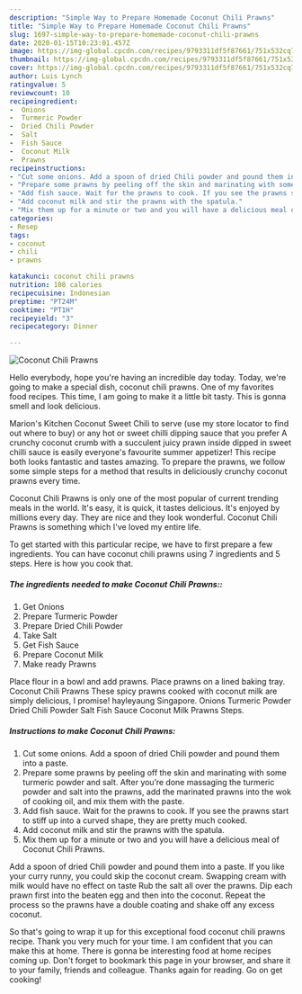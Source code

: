 ```yaml
---
description: "Simple Way to Prepare Homemade Coconut Chili Prawns"
title: "Simple Way to Prepare Homemade Coconut Chili Prawns"
slug: 1697-simple-way-to-prepare-homemade-coconut-chili-prawns
date: 2020-01-15T10:23:01.457Z
image: https://img-global.cpcdn.com/recipes/9793311df5f87661/751x532cq70/coconut-chili-prawns-recipe-main-photo.jpg
thumbnail: https://img-global.cpcdn.com/recipes/9793311df5f87661/751x532cq70/coconut-chili-prawns-recipe-main-photo.jpg
cover: https://img-global.cpcdn.com/recipes/9793311df5f87661/751x532cq70/coconut-chili-prawns-recipe-main-photo.jpg
author: Luis Lynch
ratingvalue: 5
reviewcount: 10
recipeingredient:
-  Onions
-  Turmeric Powder
-  Dried Chili Powder
-  Salt
-  Fish Sauce
-  Coconut Milk
-  Prawns
recipeinstructions:
- "Cut some onions. Add a spoon of dried Chili powder and pound them into a paste."
- "Prepare some prawns by peeling off the skin and marinating with some turmeric powder and salt. After you’re done massaging the turmeric powder and salt into the prawns, add the marinated prawns into the wok of cooking oil, and mix them with the paste."
- "Add fish sauce. Wait for the prawns to cook. If you see the prawns start to stiff up into a curved shape, they are pretty much cooked."
- "Add coconut milk and stir the prawns with the spatula."
- "Mix them up for a minute or two and you will have a delicious meal of Coconut Chili Prawns."
categories:
- Resep
tags:
- coconut
- chili
- prawns

katakunci: coconut chili prawns
nutrition: 108 calories
recipecuisine: Indonesian
preptime: "PT24M"
cooktime: "PT1H"
recipeyield: "3"
recipecategory: Dinner

---
```



![Coconut Chili Prawns](https://img-global.cpcdn.com/recipes/9793311df5f87661/751x532cq70/coconut-chili-prawns-recipe-main-photo.jpg)

Hello everybody, hope you're having an incredible day today. Today, we're going to make a special dish, coconut chili prawns. One of my favorites food recipes. This time, I am going to make it a little bit tasty. This is gonna smell and look delicious.

Marion&#39;s Kitchen Coconut Sweet Chili to serve (use my store locator to find out where to buy) or any hot or sweet chilli dipping sauce that you prefer A crunchy coconut crumb with a succulent juicy prawn inside dipped in sweet chilli sauce is easily everyone&#39;s favourite summer appetizer! This recipe both looks fantastic and tastes amazing. To prepare the prawns, we follow some simple steps for a method that results in deliciously crunchy coconut prawns every time.

Coconut Chili Prawns is only one of the most popular of current trending meals in the world. It's easy, it is quick, it tastes delicious. It's enjoyed by millions every day. They are nice and they look wonderful. Coconut Chili Prawns is something which I've loved my entire life.


To get started with this particular recipe, we have to first prepare a few ingredients. You can have coconut chili prawns using 7 ingredients and 5 steps. Here is how you cook that.

##### The ingredients needed to make Coconut Chili Prawns::

1. Get  Onions
1. Prepare  Turmeric Powder
1. Prepare  Dried Chili Powder
1. Take  Salt
1. Get  Fish Sauce
1. Prepare  Coconut Milk
1. Make ready  Prawns


Place flour in a bowl and add prawns. Place prawns on a lined baking tray. Coconut Chili Prawns These spicy prawns cooked with coconut milk are simply delicious, I promise! hayleyaung Singapore. Onions Turmeric Powder Dried Chili Powder Salt Fish Sauce Coconut Milk Prawns Steps. 

##### Instructions to make Coconut Chili Prawns:

1. Cut some onions. Add a spoon of dried Chili powder and pound them into a paste.
1. Prepare some prawns by peeling off the skin and marinating with some turmeric powder and salt. After you’re done massaging the turmeric powder and salt into the prawns, add the marinated prawns into the wok of cooking oil, and mix them with the paste.
1. Add fish sauce. Wait for the prawns to cook. If you see the prawns start to stiff up into a curved shape, they are pretty much cooked.
1. Add coconut milk and stir the prawns with the spatula.
1. Mix them up for a minute or two and you will have a delicious meal of Coconut Chili Prawns.


Add a spoon of dried Chili powder and pound them into a paste. If you like your curry runny, you could skip the coconut cream. Swapping cream with milk would have no effect on taste Rub the salt all over the prawns. Dip each prawn first into the beaten egg and then into the coconut. Repeat the process so the prawns have a double coating and shake off any excess coconut. 

So that's going to wrap it up for this exceptional food coconut chili prawns recipe. Thank you very much for your time. I am confident that you can make this at home. There is gonna be interesting food at home recipes coming up. Don't forget to bookmark this page in your browser, and share it to your family, friends and colleague. Thanks again for reading. Go on get cooking!
